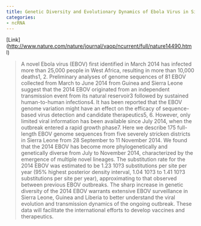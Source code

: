 ```yaml
---
title: Genetic Diversity and Evolutionary Dynamics of Ebola Virus in Sierra Leone
categories:
- ncRNA
---
```

[Link](http://www.nature.com/nature/journal/vaop/ncurrent/full/nature14490.htm
l)
<!--more-->

> A novel Ebola virus (EBOV) first identified in March 2014 has infected more
than 25,000 people in West Africa, resulting in more than 10,000 deaths1, 2.
Preliminary analyses of genome sequences of 81 EBOV collected from March to
June 2014 from Guinea and Sierra Leone suggest that the 2014 EBOV originated
from an independent transmission event from its natural reservoir3 followed by
sustained human-to-human infections4. It has been reported that the EBOV
genome variation might have an effect on the efficacy of sequence-based virus
detection and candidate therapeutics5, 6. However, only limited viral
information has been available since July 2014, when the outbreak entered a
rapid growth phase7. Here we describe 175 full-length EBOV genome sequences
from five severely stricken districts in Sierra Leone from 28 September to 11
November 2014. We found that the 2014 EBOV has become more phylogenetically
and genetically diverse from July to November 2014, characterized by the
emergence of multiple novel lineages. The substitution rate for the 2014 EBOV
was estimated to be 1.23 10?3 substitutions per site per year (95% highest
posterior density interval, 1.04 10?3 to 1.41 10?3 substitutions per site per
year), approximating to that observed between previous EBOV outbreaks. The
sharp increase in genetic diversity of the 2014 EBOV warrants extensive EBOV
surveillance in Sierra Leone, Guinea and Liberia to better understand the
viral evolution and transmission dynamics of the ongoing outbreak. These data
will facilitate the international efforts to develop vaccines and
therapeutics.

